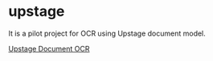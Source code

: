 # upstage
It is a pilot project for OCR using Upstage document model.

[Upstage Document OCR](https://aws.amazon.com/marketplace/pp/prodview-anvrh24vv3yiw)
